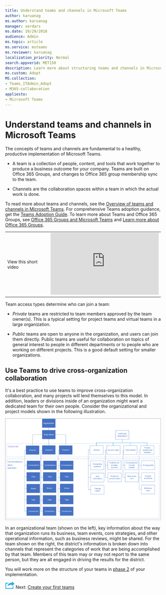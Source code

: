 ```yaml
---
title: Understand teams and channels in Microsoft Teams
author: karuanag
ms.author: karuanag
manager: serdars
ms.date: 10/29/2018
audience: Admin
ms.topic: article
ms.service: msteams
ms.reviewer: karuanag
localization_priority: Normal
search.appverid: MET150
description: Learn more about structuring teams and channels in Microsoft Teams. 
ms.custom: Adopt
MS.collection: 
- Teams_ITAdmin_Adopt
- M365-collaboration
appliesto: 
- Microsoft Teams
---
```



# Understand teams and channels in Microsoft Teams

The concepts of teams and channels are fundamental to a healthy, productive implementation of Microsoft Teams. 

- A team is a collection of people, content, and tools that work together to produce a business outcome for your company. Teams are built on Office 365 Groups, and changes to Office 365 group membership sync to the team. 

- Channels are the collaboration spaces within a team in which the actual work is done. 

To read more about teams and channels, see the [Overview of teams and channels in Microsoft Teams](teams-channels-overview.md). For comprehensive Teams adoption guidance, get the [Teams Adoption Guide](https:aka.ms/teamstoolkit). To learn more about Teams and Office 365 Groups, see [Office 365 Groups and Microsoft Teams](office-365-groups.md) and [Learn more about Office 365 Groups](https://support.office.com/article/Learn-about-Office-365-groups-b565caa1-5c40-40ef-9915-60fdb2d97fa2).


|  |  |
|---------|---------|
| View this short video   | <iframe width="350" height="200" src="https://www.youtube.com/embed/hjJWtoaRJeE" frameborder="0" allowfullscreen></iframe>   |



Team access types determine who can join a team:

- *Private* teams are restricted to team members approved by the team owner(s). This is a typical setting for project teams and virtual teams in a large organization.

- *Public* teams are open to anyone in the organization, and users can join them directly. Public teams are useful for collaboration on topics of general interest to people in different departments or to people who are working on different projects. This is a good default setting for smaller organizations.

## Use Teams to drive cross-organization collaboration

It's a best practice to use teams to improve cross-organization collaboration, and many projects will lend themselves to this model. In addition, leaders or divisions inside of an organization might want a dedicated team for their own people. Consider the organizational and project models shown in the following illustration.

![Organization and project models](media/teams-adoption-organization-project.png)

In an organizational team (shown on the left), key information about the way that organization runs its business, team events, core strategies, and other operational information, such as business reviews, might be shared. For the team shown on the right, the district's information is broken down into channels that represent the categories of work that are being accomplished by that team. Members of this team may or may not report to the same person, but they are all engaged in driving the results for the district.
  
You will work more on the structure of your teams in [phase 2](teams-adoption-phase2-experiment.md) of your implementation.

![Next Steps icon](media/teams-adoption-next-icon.png) Next: [Create your first teams](teams-adoption-your-first-teams.md)